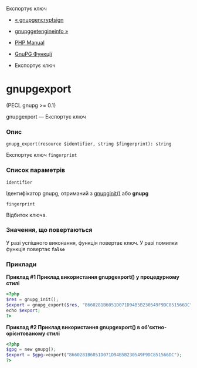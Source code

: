 Експортує ключ

-   [« gnupgencryptsign](function.gnupg-encryptsign.html)
    
-   [gnupggetengineinfo »](function.gnupg-getengineinfo.html)
    
-   [PHP Manual](index.md)
    
-   [GnuPG Функції](ref.gnupg.md)
    
-   Експортує ключ
    

# gnupgexport

(PECL gnupg >= 0.1)

gnupgexport — Експортує ключ

### Опис

```methodsynopsis
gnupg_export(resource $identifier, string $fingerprint): string
```

Експортує ключ `fingerprint`

### Список параметрів

`identifier`

Ідентифікатор gnupg, отриманий з [gnupginit()](function.gnupg-init.html) або **gnupg**

`fingerprint`

Відбиток ключа.

### Значення, що повертаються

У разі успішного виконання, функція повертає ключ. У разі помилки функція повертає **`false`**

### Приклади

**Приклад #1 Приклад використання **gnupgexport()** у процедурному стилі**

```php
<?php
$res = gnupg_init();
$export = gnupg_export($res, "8660281B6051D071D94B5B230549F9DC851566DC");
echo $export;
?>
```

**Приклад #2 Приклад використання **gnupgexport()** в об'єктно-орієнтованому стилі**

```php
<?php
$gpg = new gnupg();
$export = $gpg->export("8660281B6051D071D94B5B230549F9DC851566DC");
?>
```